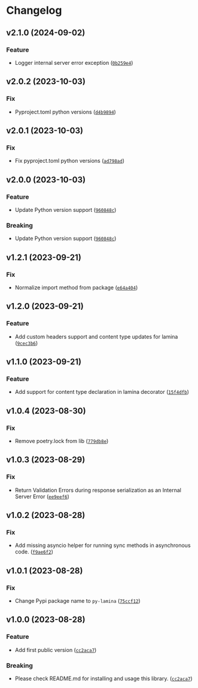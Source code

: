 # Changelog

<!--next-version-placeholder-->

## v2.1.0 (2024-09-02)

### Feature

* Logger internal server error exception ([`0b259e4`](https://github.com/megalus/lamina/commit/0b259e449da29895444c267f3c3646e90967a5b6))

## v2.0.2 (2023-10-03)

### Fix

* Pyproject.toml python versions ([`d4b9894`](https://github.com/megalus/lamina/commit/d4b989475140d91c9f13b45fd895c456c7f95f44))

## v2.0.1 (2023-10-03)

### Fix

* Fix pyproject.toml python versions ([`ad798ad`](https://github.com/megalus/lamina/commit/ad798ad6f9e00e23e306b71a9be53b2680677c22))

## v2.0.0 (2023-10-03)

### Feature

* Update Python version support ([`960848c`](https://github.com/megalus/lamina/commit/960848c8cb79b846938a73064520148dfb9100f5))

### Breaking

* Update Python version support ([`960848c`](https://github.com/megalus/lamina/commit/960848c8cb79b846938a73064520148dfb9100f5))

## v1.2.1 (2023-09-21)

### Fix

* Normalize import method from package ([`e64a404`](https://github.com/megalus/lamina/commit/e64a40435d1b3f9a85c76fd74ac62da84e5886ec))

## v1.2.0 (2023-09-21)

### Feature

* Add custom headers support and content type updates for lamina ([`9cec3b6`](https://github.com/megalus/lamina/commit/9cec3b6dd9fe2792d7f99a16fff2941bbfe42e2b))

## v1.1.0 (2023-09-21)

### Feature

* Add support for content type declaration in lamina decorator ([`15f4dfb`](https://github.com/megalus/lamina/commit/15f4dfbca6a9e6385cd61e2c52e94aa90198a22e))

## v1.0.4 (2023-08-30)

### Fix

* Remove poetry.lock from lib ([`779db8e`](https://github.com/megalus/lamina/commit/779db8e6607caf01df5ed8c55a5876551f22a6b5))

## v1.0.3 (2023-08-29)

### Fix

* Return Validation Errors during response serialization as an Internal Server Error ([`ee9eef6`](https://github.com/megalus/lamina/commit/ee9eef63fc53a4c8365abcaa0bed74a317899930))

## v1.0.2 (2023-08-28)

### Fix

* Add missing asyncio helper for running sync methods in asynchronous code. ([`f9ae6f2`](https://github.com/megalus/lamina/commit/f9ae6f2c7c30b77205b96c61d63665214ea0667d))

## v1.0.1 (2023-08-28)

### Fix

* Change Pypi package name to `py-lamina` ([`75ccf12`](https://github.com/megalus/lamina/commit/75ccf126b55027b634582741d3140385ebd9505c))

## v1.0.0 (2023-08-28)

### Feature

* Add first public version ([`cc2aca7`](https://github.com/megalus/lamina/commit/cc2aca7c788be9fddbe80aaeb5bf6df363880252))

### Breaking

* Please check README.md for installing and usage this library. ([`cc2aca7`](https://github.com/megalus/lamina/commit/cc2aca7c788be9fddbe80aaeb5bf6df363880252))
